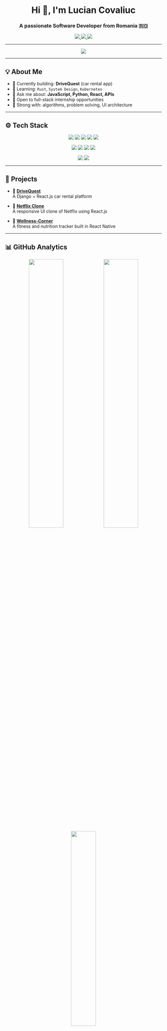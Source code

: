 <!-- PROFILE HEADER -->
<h1 align="center">Hi 👋, I'm Lucian Covaliuc</h1>
<h3 align="center">A passionate Software Developer from Romania 🇷🇴</h3>

<p align="center">
  <a href="mailto:covaliuclucian@gmail.com">
    <img src="https://img.shields.io/badge/Email-covaliuclucian@gmail.com-red?style=flat-square&logo=gmail" />
  </a>
  <a href="https://github.com/Lucian014">
    <img src="https://img.shields.io/badge/GitHub-Lucian014-181717?style=flat-square&logo=github" />
  </a>
  <a href="https://wa.me/40745703069">
    <img src="https://img.shields.io/badge/WhatsApp-Chat-25D366?style=flat-square&logo=whatsapp" />
  </a>
</p>

---

<!-- TYPING ANIMATION -->
<p align="center">
  <img src="https://readme-typing-svg.herokuapp.com/?lines=Software+Developer;Full+Stack+Enthusiast;React+Native+Fan;Always+Learning...&center=true&width=450&height=45&color=00F7FF&vCenter=true">
</p>

---

## 💡 About Me

- 🔭 Currently building: **DriveQuest** (car rental app)
- 🌱 Learning: `Rust`, `System Design`, `Kubernetes`
- 💬 Ask me about: **JavaScript, Python, React, APIs**
- 💼 Open to full-stack internship opportunities
- 🧠 Strong with: algorithms, problem solving, UI architecture

---

## ⚙️ Tech Stack

<!-- First row -->
<p align="center">
  <img src="https://img.shields.io/badge/Java-ED8B00?style=for-the-badge&logo=openjdk&logoColor=white" />
  <img src="https://img.shields.io/badge/Python-3776AB?style=for-the-badge&logo=python&logoColor=white" />
  <img src="https://img.shields.io/badge/C++-00599C?style=for-the-badge&logo=c%2b%2b&logoColor=white" />
  <img src="https://img.shields.io/badge/JavaScript-F7DF1E?style=for-the-badge&logo=javascript&logoColor=black" />
  <img src="https://img.shields.io/badge/TypeScript-3178C6?style=for-the-badge&logo=typescript&logoColor=white" />
</p>

<!-- Second row -->
<p align="center">
  <img src="https://img.shields.io/badge/React-61DAFB?style=for-the-badge&logo=react&logoColor=black" />
  <img src="https://img.shields.io/badge/React_Native-61DAFB?style=for-the-badge&logo=react&logoColor=black" />
  <img src="https://img.shields.io/badge/Django-092E20?style=for-the-badge&logo=django&logoColor=white" />
  <img src="https://img.shields.io/badge/Flask-000000?style=for-the-badge&logo=flask&logoColor=white" />
</p>

<!-- Third row -->
<p align="center">
  <img src="https://img.shields.io/badge/MySQL-00758F?style=for-the-badge&logo=mysql&logoColor=white" />
  <img src="https://img.shields.io/badge/PostgreSQL-336791?style=for-the-badge&logo=postgresql&logoColor=white" />
</p>

---

## 🚀 Projects

- 🔗 [**DriveQuest**](https://github.com/Lucian014/DriveQuest)  
  A Django + React.js car rental platform

- 🔗 [**Netflix Clone**](https://github.com/Lucian014/Netflix-Clone)  
  A responsive UI clone of Netflix using React.js

- 🔗 [**Wellness-Corner**](https://github.com/MOMOKILLER000/Wellness-Corner)  
  A fitness and nutrition tracker built in React Native

---

## 📊 GitHub Analytics

<p align="center">
  <img src="https://github-readme-stats.vercel.app/api?username=Lucian014&show_icons=true&theme=tokyonight&hide=issues" width="47%" />
  <img src="https://github-readme-streak-stats.herokuapp.com/?user=Lucian014&theme=tokyonight" width="47%" />
  <br />
  <img src="https://github-readme-stats.vercel.app/api/top-langs/?username=Lucian014&layout=compact&theme=tokyonight&hide_progress=true" width="40%" />
</p>

---

## 🧭 Connect with Me

- 🐙 GitHub: [Lucian014](https://github.com/Lucian014)
- 📧 Email: [covaliuclucian@gmail.com](mailto:covaliuclucian@gmail.com)
- 📱 WhatsApp: [+40 745 703 069](https://wa.me/40745703069)

---

## 🧩 Bonus

<p align="center">
  <img src="https://github-readme-activity-graph.vercel.app/graph?username=Lucian014&theme=tokyo-night" />
</p>

---

> _“Passionate about shipping clean, scalable code and building things people love to use.”_

